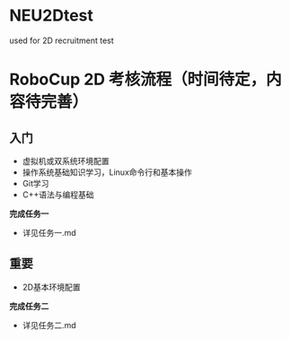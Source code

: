 # NEU2Dtest
used for 2D recruitment test
# RoboCup 2D 考核流程（时间待定，内容待完善）



## 入门

- 虚拟机或双系统环境配置
- 操作系统基础知识学习，Linux命令行和基本操作
- Git学习
- C++语法与编程基础

**完成任务一**
- 详见任务一.md

## 重要

- 2D基本环境配置

**完成任务二**
- 详见任务二.md





